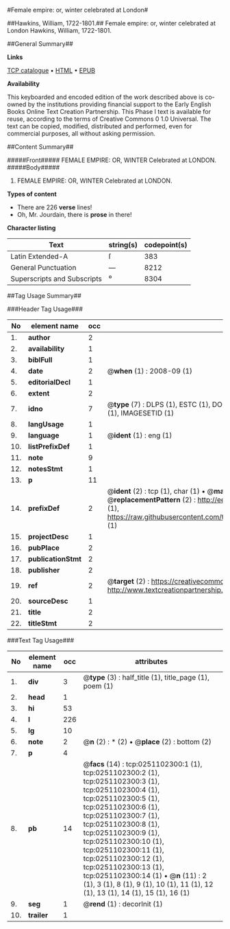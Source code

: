 #Female empire: or, winter celebrated at London#

##Hawkins, William, 1722-1801.##
Female empire: or, winter celebrated at London
Hawkins, William, 1722-1801.

##General Summary##

**Links**

[TCP catalogue](http://www.ota.ox.ac.uk/tcp/)  • 
[HTML](http://tei.it.ox.ac.uk/tcp/Texts-HTML/free/004/004783507.html)  • 
[EPUB](http://tei.it.ox.ac.uk/tcp/Texts-EPUB/free/004/004783507.epub)

**Availability**

This keyboarded and encoded edition of the
	       work described above is co-owned by the institutions
	       providing financial support to the Early English Books
	       Online Text Creation Partnership. This Phase I text is
	       available for reuse, according to the terms of Creative
	       Commons 0 1.0 Universal. The text can be copied,
	       modified, distributed and performed, even for
	       commercial purposes, all without asking permission.


##Content Summary##

#####Front#####
FEMALE EMPIRE: OR, WINTER Celebrated at LONDON.
#####Body#####

1. FEMALE EMPIRE: OR, WINTER Celebrated at LONDON.

**Types of content**

  * There are 226 **verse** lines!
  * Oh, Mr. Jourdain, there is **prose** in there!

**Character listing**


|Text|string(s)|codepoint(s)|
|---|---|---|
|Latin Extended-A|ſ|383|
|General Punctuation|—|8212|
|Superscripts             and Subscripts|⁰|8304|

##Tag Usage Summary##

###Header Tag Usage###

|No|element name|occ|attributes|
|---|---|---|---|
|1.|__author__|2||
|2.|__availability__|1||
|3.|__biblFull__|1||
|4.|__date__|2| @__when__ (1) : 2008-09 (1)|
|5.|__editorialDecl__|1||
|6.|__extent__|2||
|7.|__idno__|7| @__type__ (7) : DLPS (1), ESTC (1), DOCNO (1), TCP (1), GALEDOCNO (1), CONTENTSET (1), IMAGESETID (1)|
|8.|__langUsage__|1||
|9.|__language__|1| @__ident__ (1) : eng (1)|
|10.|__listPrefixDef__|1||
|11.|__note__|9||
|12.|__notesStmt__|1||
|13.|__p__|11||
|14.|__prefixDef__|2| @__ident__ (2) : tcp (1), char (1)  •  @__matchPattern__ (2) : ([0-9\-]+):([0-9IVX]+) (1), (.+) (1)  •  @__replacementPattern__ (2) : http://eebo.chadwyck.com/downloadtiff?vid=$1&page=$2 (1), https://raw.githubusercontent.com/textcreationpartnership/Texts/master/tcpchars.xml#$1 (1)|
|15.|__projectDesc__|1||
|16.|__pubPlace__|2||
|17.|__publicationStmt__|2||
|18.|__publisher__|2||
|19.|__ref__|2| @__target__ (2) : https://creativecommons.org/publicdomain/zero/1.0/ (1), http://www.textcreationpartnership.org/docs/. (1)|
|20.|__sourceDesc__|1||
|21.|__title__|2||
|22.|__titleStmt__|2||


###Text Tag Usage###

|No|element name|occ|attributes|
|---|---|---|---|
|1.|__div__|3| @__type__ (3) : half_title (1), title_page (1), poem (1)|
|2.|__head__|1||
|3.|__hi__|53||
|4.|__l__|226||
|5.|__lg__|10||
|6.|__note__|2| @__n__ (2) : * (2)  •  @__place__ (2) : bottom (2)|
|7.|__p__|4||
|8.|__pb__|14| @__facs__ (14) : tcp:0251102300:1 (1), tcp:0251102300:2 (1), tcp:0251102300:3 (1), tcp:0251102300:4 (1), tcp:0251102300:5 (1), tcp:0251102300:6 (1), tcp:0251102300:7 (1), tcp:0251102300:8 (1), tcp:0251102300:9 (1), tcp:0251102300:10 (1), tcp:0251102300:11 (1), tcp:0251102300:12 (1), tcp:0251102300:13 (1), tcp:0251102300:14 (1)  •  @__n__ (11) : 2 (1), 3 (1), 8 (1), 9 (1), 10 (1), 11 (1), 12 (1), 13 (1), 14 (1), 15 (1), 16 (1)|
|9.|__seg__|1| @__rend__ (1) : decorInit (1)|
|10.|__trailer__|1||
